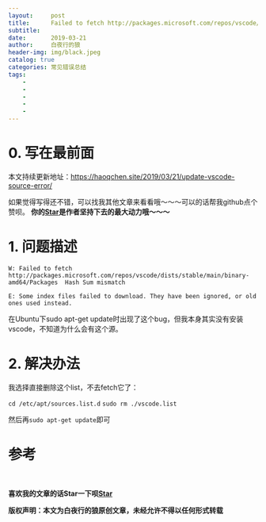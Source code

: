```yaml
---
layout:     post
title:      Failed to fetch http://packages.microsoft.com/repos/vscode/dists/stable/main/binary-amd64/Package
subtitle:   
date:       2019-03-21
author:     白夜行的狼
header-img: img/black.jpeg
catalog: true
categories: 常见错误总结 
tags:
    - 
    - 
    - 
    - 
    - 
--- 
```


# 0. 写在最前面

本文持续更新地址：<https://haoqchen.site/2019/03/21/update-vscode-source-error/>

如果觉得写得还不错，可以找我其他文章来看看哦～～～可以的话帮我github点个赞呗。
**你的[Star](https://github.com/HaoQChen/HaoQChen.github.io)是作者坚持下去的最大动力哦～～～**

# 1. 问题描述

`W: Failed to fetch http://packages.microsoft.com/repos/vscode/dists/stable/main/binary-amd64/Packages  Hash Sum mismatch`

`E: Some index files failed to download. They have been ignored, or old ones used instead.`

在Ubuntu下sudo apt-get update时出现了这个bug，但我本身其实没有安装vscode，不知道为什么会有这个源。

# 2. 解决办法

我选择直接删除这个list，不去fetch它了：

`cd /etc/apt/sources.list.d`
`sudo rm ./vscode.list`

然后再`sudo apt-get update`即可

# 参考

<br>

**喜欢我的文章的话Star一下呗[Star](https://github.com/HaoQChen/HaoQChen.github.io)**

**版权声明：本文为白夜行的狼原创文章，未经允许不得以任何形式转载**
